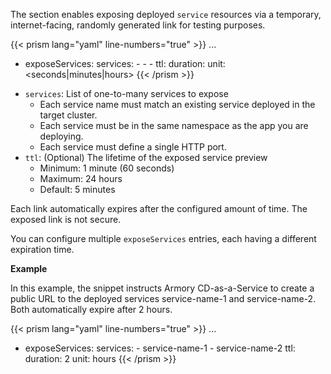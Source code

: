 The section enables exposing deployed `service` resources via a temporary, internet-facing, randomly generated link for testing purposes.  

{{< prism lang="yaml"  line-numbers="true" >}}
...
- exposeServices:
    services:
      - <service-name-1>
      - <service-name-2>
      - <service-name-n>
    ttl:
      duration: <integer>
      unit: <seconds|minutes|hours>
{{< /prism >}}

* `services`: List of one-to-many services to expose
  * Each service name must match an existing service deployed in the target cluster.
  * Each service must be in the same namespace as the app you are deploying. 
  * Each service must define a single HTTP port. 
* `ttl`: (Optional) The lifetime of the exposed service preview
  * Minimum: 1 minute (60 seconds)
  * Maximum: 24 hours
  * Default: 5 minutes

Each link automatically expires after the configured amount of time. The exposed link is not secure.  

You can configure multiple `exposeServices` entries, each having a different expiration time.

**Example** 

In this example, the snippet instructs Armory CD-as-a-Service to create a public URL to the deployed services service-name-1 and service-name-2. Both automatically expire after 2 hours.

{{< prism lang="yaml"  line-numbers="true" >}}
...
- exposeServices:
    services:
      - service-name-1
      - service-name-2
    ttl:
      duration: 2
      unit: hours
{{< /prism >}}
